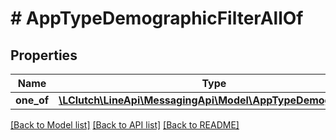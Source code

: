 # # AppTypeDemographicFilterAllOf

## Properties

Name | Type | Description | Notes
------------ | ------------- | ------------- | -------------
**one_of** | [**\LClutch\LineApi\MessagingApi\Model\AppTypeDemographic[]**](AppTypeDemographic.md) |  | [optional]

[[Back to Model list]](../../README.md#models) [[Back to API list]](../../README.md#endpoints) [[Back to README]](../../README.md)
